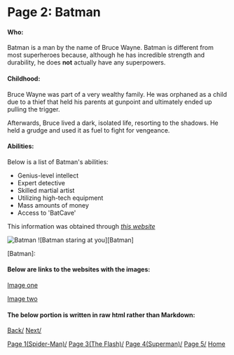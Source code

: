 # Page 2: Batman

#### Who:
Batman is a man by the name of Bruce Wayne.
Batman is different from most superheroes because, although he has
incredible strength and durability, he does **not** actually have any 
superpowers.

#### Childhood:
Bruce Wayne was part of a very wealthy family. He was orphaned as a 
child due to a thief that held his parents at gunpoint and ultimately 
ended up pulling the trigger. 

Afterwards, Bruce lived a dark, isolated life, resorting to the shadows. He held 
a grudge and used it as fuel to fight for vengeance.

#### Abilities:
Below is a list of Batman's abilities:

* Genius-level intellect
* Expert detective
* Skilled martial artist
* Utilizing high-tech equipment
* Mass amounts of money
* Access to 'BatCave'

This information was obtained through [*this website*](https://en.wikipedia.org/wiki/Batman)

![Batman](https://static.wikia.nocookie.net/marvel_dc/images/4/4b/Batman_Vol_3_86_Textless.jpg/revision/latest/scale-to-width-down/329?cb=20200502132734)
![Batman staring at you][Batman]

[Batman]: 

#### Below are links to the websites with the images:
[Image one](https://en.wikipedia.org/wiki/Batman)

[Image two](https://en-nz.eaglemoss.com/hero-collector/dc-comics/dc-comics-graphic-novel-collection)

#### The below portion is written in raw html rather than Markdown:



[Back/]()
[Next/]()

[Page 1(Spider-Man)/]()
[Page 3(The Flash)/]()
[Page 4(Superman)/]()
[Page 5/]()
[Home]()